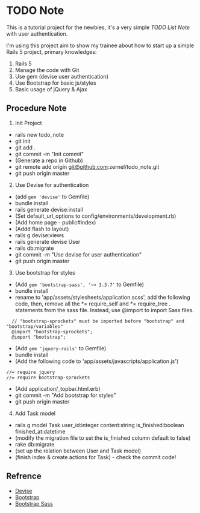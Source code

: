 # TODO Note
This is a tutorial project for the newbies, it's a very simple *TODO List Note* with user authentication.

I'm using this project aim to show my trainee about how to start up a simple Rails 5 project, primary knowledges:
1. Rails 5
2. Manage the code with Git
3. Use gem (devise user authentication)
4. Use Bootstrap for basic js/styles
5. Basic usage of jQuery & Ajax

## Procedure Note
1. Init Project
* rails new todo_note
* git init
* git add .
* git commit -m "Init commit"
* (Generate a repo in Github)
* git remote add origin git@github.com:zernel/todo_note.git
* git push origin master

2. Use Devise for authentication
* (add `gem 'devise'` to Gemfile)
* bundle install
* rails generate devise:install
* (Set default_url_options to config/environments/development.rb)
* (Add home page - public#index)
* (Addd flash to layout)
* rails g devise:views
* rails generate devise User
* rails db:migrate
* git commit -m "Use devise for user authentication"
* git push origin master

3. Use bootstrap for styles
* (Add `gem 'bootstrap-sass', '~> 3.3.7'` to Gemfile)
* bundle install
* rename to 'app/assets/stylesheets/application.scss', add the following code, then, remove all the *= require_self and *= require_tree . statements from the sass file. Instead, use @import to import Sass files.
```
  // "bootstrap-sprockets" must be imported before "bootstrap" and "bootstrap/variables"
  @import "bootstrap-sprockets";
  @import "bootstrap";
```
* (Add `gem 'jquery-rails'` to Gemfile)
* bundle install
* (Add the following code to 'app/assets/javascripts/application.js')
```
//= require jquery
//= require bootstrap-sprockets
```
* (Add application/_topbar.html.erb)
* git commit -m "Add bootstrap for styles"
* git push origin master

4. Add Task model
* rails g model Task user_id:integer content:string is_finished:boolean finished_at:datetime
* (modify the migration file to set the is_finished column default to false)
* rake db:migrate
* (set up the relation between User and Task model)
* (finish index & create actions for Task) - check the commit code!


## Refrence
* [Devise](https://github.com/plataformatec/devise)
* [Bootstrap](https://getbootstrap.com/docs/3.3/)
* [Bootstrap Sass](https://github.com/twbs/bootstrap-sass)
